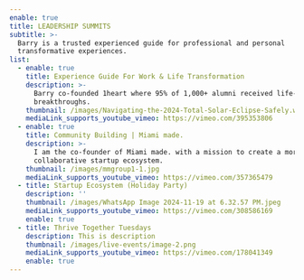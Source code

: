 ```yaml
---
enable: true
title: LEADERSHIP SUMMITS
subtitle: >-
  Barry is a trusted experienced guide for professional and personal
  transformative experiences.
list:
  - enable: true
    title: Experience Guide For Work & Life Transformation
    description: >-
      Barry co-founded 1heart where 95% of 1,000+ alumni received life-changing
      breakthroughs.
    thumbnail: /images/Navigating-the-2024-Total-Solar-Eclipse-Safely.webp
    mediaLink_supports_youtube_vimeo: https://vimeo.com/395353806
  - enable: true
    title: Community Building | Miami made.
    description: >-
      I am the co-founder of Miami made. with a mission to create a more
      collaborative startup ecosystem.
    thumbnail: /images/mmgroup1-1.jpg
    mediaLink_supports_youtube_vimeo: https://vimeo.com/357365479
  - title: Startup Ecosystem (Holiday Party)
    description: ''
    thumbnail: /images/WhatsApp Image 2024-11-19 at 6.32.57 PM.jpeg
    mediaLink_supports_youtube_vimeo: https://vimeo.com/308586169
    enable: true
  - title: Thrive Together Tuesdays
    description: This is description
    thumbnail: /images/live-events/image-2.png
    mediaLink_supports_youtube_vimeo: https://vimeo.com/178041349
    enable: true
---
```

